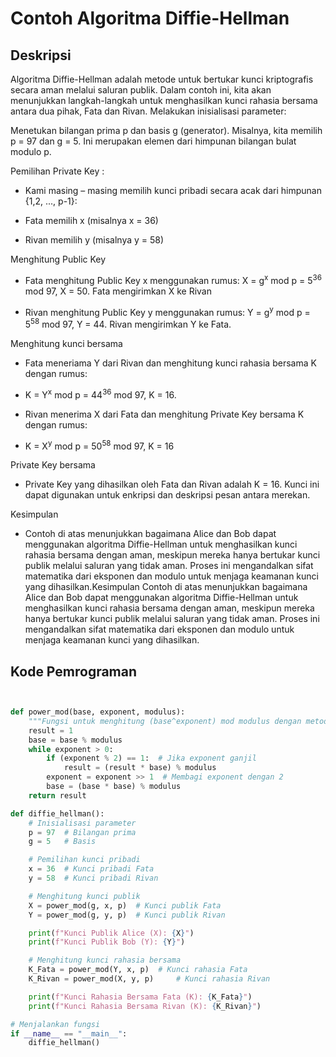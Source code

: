 # Contoh Algoritma Diffie-Hellman

## Deskripsi
Algoritma Diffie-Hellman adalah metode untuk bertukar kunci kriptografis secara aman melalui saluran publik. Dalam contoh ini, kita akan menunjukkan langkah-langkah untuk menghasilkan kunci rahasia bersama antara dua pihak, Fata dan Rivan.
Melakukan inisialisasi parameter:

Menetukan bilangan prima p dan basis g (generator). Misalnya, kita memilih p = 97 dan g = 5. Ini merupakan elemen dari himpunan bilangan bulat modulo p.

Pemilihan Private Key :

- Kami masing – masing memilih kunci pribadi secara acak dari himpunan {1,2, ..., p-1}:

- Fata memilih x (misalnya x = 36) 

-  Rivan memilih y (misalnya y = 58)

Menghitung Public Key

-	Fata menghitung Public Key x menggunakan rumus: X =  g<sup>x</sup> mod p = 5<sup>36</sup> mod 97, X = 50. Fata mengirimkan X ke Rivan

- Rivan menghitung Public Key y menggunakan rumus: Y = g<sup>y</sup> mod p = 5<sup>58</sup> mod 97, Y = 44. Rivan mengirimkan Y ke Fata.

Menghitung kunci bersama 

-  Fata meneriama Y dari Rivan dan menghitung kunci rahasia bersama K dengan rumus:

-  K = Y<sup>x</sup> mod p = 44<sup>36</sup> mod 97, K = 16.

-  Rivan menerima X dari Fata dan menghitung Private Key bersama K dengan rumus:

-  K = X<sup>y</sup> mod p = 50<sup>58</sup> mod 97, K = 16

Private Key bersama

-  Private Key yang dihasilkan oleh Fata dan Rivan adalah K = 16. Kunci ini dapat digunakan untuk enkripsi dan deskripsi pesan antara merekan.

Kesimpulan


-  Contoh di atas menunjukkan bagaimana Alice dan Bob dapat menggunakan algoritma Diffie-Hellman untuk menghasilkan kunci rahasia bersama dengan aman, meskipun mereka hanya bertukar kunci publik melalui saluran yang tidak aman. Proses ini mengandalkan sifat matematika dari eksponen dan modulo untuk menjaga keamanan kunci yang dihasilkan.Kesimpulan
Contoh di atas menunjukkan bagaimana Alice dan Bob dapat menggunakan algoritma Diffie-Hellman untuk menghasilkan kunci rahasia bersama dengan aman, meskipun mereka hanya bertukar kunci publik melalui saluran yang tidak aman. Proses ini mengandalkan sifat matematika dari eksponen dan modulo untuk menjaga keamanan kunci yang dihasilkan.


## Kode Pemrograman

```python


def power_mod(base, exponent, modulus):
    """Fungsi untuk menghitung (base^exponent) mod modulus dengan metode eksponensial cepat."""
    result = 1
    base = base % modulus
    while exponent > 0:
        if (exponent % 2) == 1:  # Jika exponent ganjil
            result = (result * base) % modulus
        exponent = exponent >> 1  # Membagi exponent dengan 2
        base = (base * base) % modulus
    return result

def diffie_hellman():
    # Inisialisasi parameter
    p = 97  # Bilangan prima
    g = 5   # Basis

    # Pemilihan kunci pribadi
    x = 36  # Kunci pribadi Fata
    y = 58  # Kunci pribadi Rivan

    # Menghitung kunci publik
    X = power_mod(g, x, p)  # Kunci publik Fata
    Y = power_mod(g, y, p)  # Kunci publik Rivan

    print(f"Kunci Publik Alice (X): {X}")
    print(f"Kunci Publik Bob (Y): {Y}")

    # Menghitung kunci rahasia bersama
    K_Fata = power_mod(Y, x, p)  # Kunci rahasia Fata
    K_Rivan = power_mod(X, y, p)     # Kunci rahasia Rivan

    print(f"Kunci Rahasia Bersama Fata (K): {K_Fata}")
    print(f"Kunci Rahasia Bersama Rivan (K): {K_Rivan}")

# Menjalankan fungsi
if __name__ == "__main__":
    diffie_hellman()
